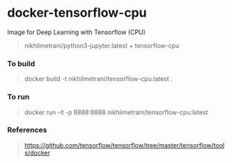 # docker-tensorflow-cpu

Image for Deep Learning with Tensorflow (CPU)

> nikhilmetrani/python3-jupyter:latest + tensorflow-cpu

### To build

> docker build -t nikhilmetrani/tensorflow-cpu:latest .

### To run

> docker run -it -p 8888:8888 nikhilmetrani/tensorflow-cpu:latest

### References

> https://github.com/tensorflow/tensorflow/tree/master/tensorflow/tools/docker
> 
